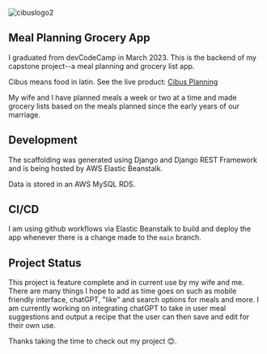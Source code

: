 ![cibuslogo2](https://user-images.githubusercontent.com/102815792/236648634-f8fb9305-59a7-4b3c-9741-23ce303bbcd5.png)

## Meal Planning Grocery App
I graduated from devCodeCamp in March 2023. This is the backend of my capstone project--a meal planning and grocery list app. 

Cibus means food in latin. See the live product: [Cibus Planning](https://main.d3l714edn7ya9t.amplifyapp.com/login) 

My wife and I have planned meals a week or two at a time and made grocery lists based on the meals planned since the early years of our marriage. 

## Development
The scaffolding was generated using Django and Django REST Framework and is being hosted by AWS Elastic Beanstalk.

Data is stored in an AWS MySQL RDS.
 
## CI/CD
I am using github workflows via Elastic Beanstalk to build and deploy the app whenever there is a change made to the `main` branch. 

## Project Status
This project is feature complete and in current use by my wife and me. There are many things I hope to add as time goes on such as mobile friendly interface, chatGPT, "like" and search options for meals and more. 
I am currently working on integrating chatGPT to take in user meal suggestions and output a recipe that the user can then save and edit for their own use. 

Thanks taking the time to check out my project 😊.
